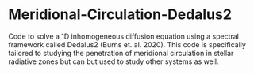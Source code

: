 # Meridional-Circulation-Dedalus2
Code to solve a 1D inhomogeneous diffusion equation using a spectral framework called Dedalus2 (Burns et. al. 2020). 
This code is specifically tailored to studying the penetration of meridional circulation in stellar radiative zones but can but used to study other systems as well.
